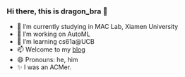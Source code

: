 ### Hi there, this is dragon_bra 👋

- 📜 I’m currently studying in MAC Lab, Xiamen University
- 🔭 I’m working on AutoML
- 🌱 I’m learning cs61a@UCB
- 📫 Welcome to my [blog](https://dragonbra.github.io/)
- 😄 Pronouns: he, him
- ✨ I was an ACMer.

<!--START_SECTION:waka-->
<!--END_SECTION:waka-->

<!--
**dragonbra/dragonbra** is a  _special_ ✨ repository because its `README.md` (this file) appears on your GitHub profile.

Here are some ideas to get you started:


- 🌱 I’m currently learning ...
- 👯 I’m looking to collaborate on ...
- 🤔 I’m looking for help with ...
- 💬 Ask me about ...
- 📫 How to reach me: ...
- 😄 Pronouns: ...
- ⚡ Fun fact: ...
-->
